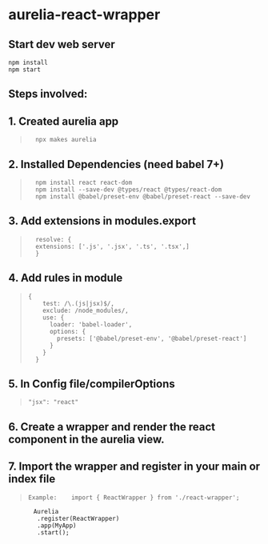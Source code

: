 # aurelia-react-wrapper

## Start dev web server

    npm install
    npm start

## Steps involved:

## 1. Created aurelia app
>       npx makes aurelia

## 2. Installed Dependencies (need babel 7+)
>       npm install react react-dom
>       npm install --save-dev @types/react @types/react-dom
>       npm install @babel/preset-env @babel/preset-react --save-dev

## 3. Add extensions in modules.export  
>       resolve: {
>       extensions: ['.js', '.jsx', '.ts', '.tsx',]
>       }

## 4. Add rules in module
 >     {
 >         test: /\.(js|jsx)$/,
 >         exclude: /node_modules/,
 >         use: {
 >           loader: 'babel-loader',
 >           options: {
 >             presets: ['@babel/preset-env', '@babel/preset-react']
 >           }
 >         }
 >       }

## 5.  In Config file/compilerOptions
>     "jsx": "react"


## 6. Create a wrapper and render the react component in the aurelia view. 

## 7. Import the wrapper and register in your main or index file
>     Example:    import { ReactWrapper } from './react-wrapper';
           Aurelia
            .register(ReactWrapper) 
            .app(MyApp)
            .start();


